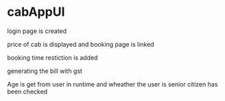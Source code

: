 # cabAppUI

login page is created

price of cab is displayed and booking page is linked

booking time restiction is added

generating the bill with gst

Age is get from user in runtime and wheather the user is senior citizen has been checked


